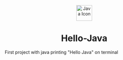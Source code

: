 <div align="center">
  <a href="https://skillicons.dev">
    <img src="https://skillicons.dev/icons?i=java" alt="Java Icon" width="50" height="50" />
  </a>
  <h1>Hello-Java</h1>
</div>



First project with java printing "Hello Java" on terminal
